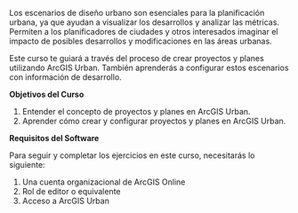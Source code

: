 Los escenarios de diseño urbano son esenciales para la planificación urbana, ya que ayudan a visualizar los desarrollos y analizar las métricas. Permiten a los planificadores de ciudades y otros interesados imaginar el impacto de posibles desarrollos y modificaciones en las áreas urbanas.

Este curso te guiará a través del proceso de crear proyectos y planes utilizando ArcGIS Urban. También aprenderás a configurar estos escenarios con información de desarrollo.

**Objetivos del Curso**

1. Entender el concepto de proyectos y planes en ArcGIS Urban.
2. Aprender cómo crear y configurar proyectos y planes en ArcGIS Urban.

**Requisitos del Software**

Para seguir y completar los ejercicios en este curso, necesitarás lo siguiente:

1. Una cuenta organizacional de ArcGIS Online
2. Rol de editor o equivalente
3. Acceso a ArcGIS Urban

